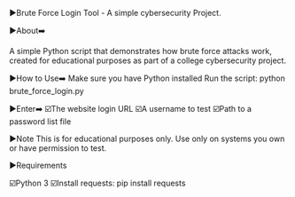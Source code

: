 ▶️Brute Force Login Tool - A simple cybersecurity Project.

▶️About➡️

 A simple Python script that demonstrates how brute force attacks work, created for educational purposes as part of a college cybersecurity project.

▶️How to Use➡️
   Make sure you have Python installed
   Run the script: python brute_force_login.py

▶️Enter➡️
  ☑️The website login URL
  ☑️A username to test
  ☑️Path to a password list file

▶️Note
    This is for educational purposes only. Use only on systems you own or have permission to test.

▶️Requirements
 
 ☑️Python 3
 ☑️Install requests: pip install requests


